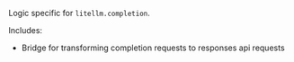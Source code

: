 Logic specific for `litellm.completion`.

Includes:

- Bridge for transforming completion requests to responses api requests
